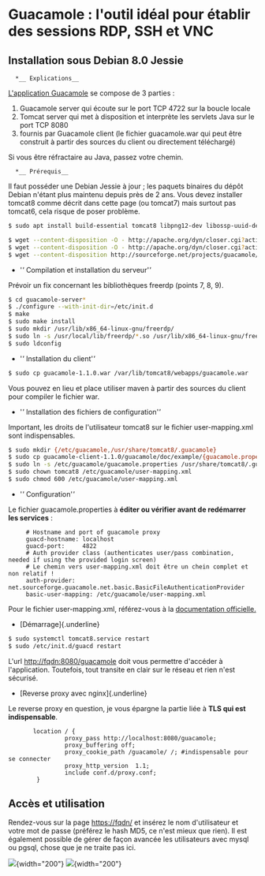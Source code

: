 # Guacamole : l'outil idéal pour établir des sessions RDP, SSH et VNC

## Installation sous Debian 8.0 Jessie

      *__ Explications__

[L'application Guacamole](http://guac-dev.org/) se compose de 3 parties
:

1.  Guacamole server qui écoute sur le port TCP 4722 sur la boucle
    locale
2.  Tomcat server qui met à disposition et interprète les servlets Java
    sur le port TCP 8080
3.  fournis par Guacamole client (le fichier guacamole.war qui peut être
    construit à partir des sources du client ou directement téléchargé)

Si vous être réfractaire au Java, passez votre chemin.

      *__ Prérequis__

Il faut posséder une Debian Jessie à jour ; les paquets binaires du
dépôt Debian n'étant plus maintenu depuis près de 2 ans. Vous devez
installer tomcat8 comme décrit dans cette page (ou tomcat7) mais surtout
pas tomcat6, cela risque de poser problème.

```bash
$ sudo apt install build-essential tomcat8 libpng12-dev libossp-uuid-dev libpulse-dev libcairo2-dev libssl-dev libvncserver-dev libvorbis-dev libtelnet-dev libssh2-1-dev libpango1.0-dev libfreerdp-dev
```

```bash
$ wget --content-disposition -O - http://apache.org/dyn/closer.cgi?action=download&filename=guacamole/1.1.0/source/guacamole-client-1.1.0.tar.gz | tar xfvz -
$ wget --content-disposition -O - http://apache.org/dyn/closer.cgi?action=download&filename=guacamole/1.1.0/source/guacamole-server-1.1.0.tar.gz | tar xfvz -
$ wget --content-disposition http://sourceforge.net/projects/guacamole/files/current/binary/guacamole-1.1.0.war/download
```

-   '_'_ Compilation et installation du serveur'_'_

Prévoir un fix concernant les bibliothèques freerdp (points 7, 8, 9).

```bash
$ cd guacamole-server*
$ ./configure --with-init-dir=/etc/init.d
$ make
$ sudo make install
$ sudo mkdir /usr/lib/x86_64-linux-gnu/freerdp/
$ sudo ln -s /usr/local/lib/freerdp/*.so /usr/lib/x86_64-linux-gnu/freerdp/
$ sudo ldconfig
```

-   '_'_ Installation du client'_'_

```bash
$ sudo cp guacamole-1.1.0.war /var/lib/tomcat8/webapps/guacamole.war
```

Vous pouvez en lieu et place utiliser maven à partir des sources du
client pour compiler le fichier war.

-   '_'_ Installation des fichiers de configuration'_'_

Important, les droits de l'utilisateur tomcat8 sur le fichier
user-mapping.xml sont indispensables.

```bash
$ sudo mkdir {/etc/guacamole,/usr/share/tomcat8/.guacamole}
$ sudo cp guacamole-client-1.1.0/guacamole/doc/example/{guacamole.properties,user-mapping.xml} /etc/guacamole/
$ sudo ln -s /etc/guacamole/guacamole.properties /usr/share/tomcat8/.guacamole/guacamole.properties
$ sudo chown tomcat8 /etc/guacamole/user-mapping.xml
$ sudo chmod 600 /etc/guacamole/user-mapping.xml
```

-   '_'_ Configuration'_'_

Le fichier guacamole.properties à **éditer ou vérifier avant de
redémarrer les services** :

         # Hostname and port of guacamole proxy
         guacd-hostname: localhost
         guacd-port:     4822
         # Auth provider class (authenticates user/pass combination, needed if using the provided login screen)
         # Le chemin vers user-mapping.xml doit être un chein complet et non relatif !
         auth-provider: net.sourceforge.guacamole.net.basic.BasicFileAuthenticationProvider
         basic-user-mapping: /etc/guacamole/user-mapping.xml

Pour le fichier user-mapping.xml, référez-vous à la [documentation
officielle.](http://guac-dev.org/doc/0.9.1/gug/configuring-guacamole.html)

-   [Démarrage]{.underline}

```bash
$ sudo systemctl tomcat8.service restart
$ sudo /etc/init.d/guacd restart
```

L'url <http://fqdn:8080/guacamole> doit vous permettre d'accéder à
l'application. Toutefois, tout transite en clair sur le réseau et rien
n'est sécurisé.

-   [Reverse proxy avec nginx]{.underline}

Le reverse proxy en question, je vous épargne la partie liée à **TLS qui
est indispensable**.

```nginx
       location / {
                proxy_pass http://localhost:8080/guacamole;
                proxy_buffering off;
                proxy_cookie_path /guacamole/ /; #indispensable pour se connecter
                proxy_http_version  1.1;
                include conf.d/proxy.conf;
        }
```

## Accès et utilisation

Rendez-vous sur la page <https://fqdn/> et insérez le nom d'utilisateur
et votre mot de passe (préférez le hash MD5, ce n'est mieux que rien).
Il est également possible de gérer de façon avancée les utilisateurs
avec mysql ou pgsql, chose que je ne traite pas ici.

![](/guacchose.png){width="200"} ![](/guaclogin.png){width="200"}
